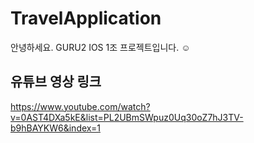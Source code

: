 # TravelApplication
안녕하세요. GURU2 IOS 1조 프로젝트입니다. ☺️



## 유튜브 영상 링크
https://www.youtube.com/watch?v=0AST4DXa5kE&list=PL2UBmSWpuz0Uq30oZ7hJ3TV-b9hBAYKW6&index=1
